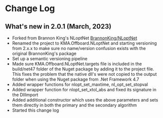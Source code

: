 # Change Log

## What's new in 2.0.1 (March, 2023)

- Forked from Brannon King's NLoptNet [BrannonKing/NLoptNet](https://github.com/BrannonKing/NLoptNet)
- Renamed the project to KMA.Offboard.NLoptNet and starting versioning from 2.x.x to make sure no name/version confusion exists with the original BrannonKing's package
- Set up a semantic versioning pipeline
- Made sure KMA.Offboard.NLoptNet.targets file is included in the build/net47 folder of the Nuget package by adding it to the project file. This fixes the problem that the native dll's were not copied to the output folder when using the Nuget package from .Net Framework 4.7
- Added wrapper functions for nlopt_set_maxtime, nl_opt_set_stopval
- Added wrapper function for nlopt_set_xtol_abs and fixed its signature in the DllImport
- Added additional constructor which uses the above parameters and sets them directly in both the primary and the secondary algorithm
- Started this change log